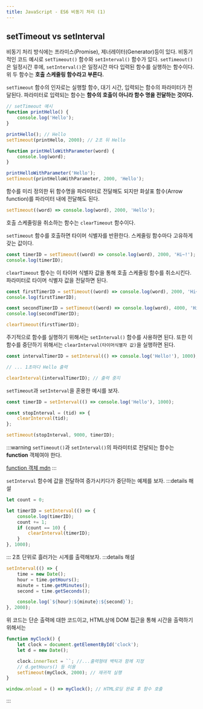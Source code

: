 ```yaml
---
title: JavaScript - ES6 비동기 처리 (1)
---
```


## setTimeout vs setInterval

비동기 처리 방식에는 프라미스(Promise), 제너레이터(Generator)등이 있다. 비동기적인 코드 예시로 `setTimeout()` 함수와 `setInterval()` 함수가 있다. `setTimeout()`은 일정시간 후에, `setInterval()`은 일정시간 마다 입력된 함수를 실행하는 함수이다. 위 두 함수는 **호출 스케줄링 함수라고 부른다.**

`setTimeout` 함수의 인자로는 실행할 함수, 대기 시간, 입력되는 함수의 파라미터가 전달된다. 파라미터로 입력되는 함수는 **함수의 호출이 아니라 함수 명을 전달하는 것이다.**

```js
// setTimeout 예시
function printHello() {
    console.log('Hello');
}

printHello(); // Hello
setTimeout(printHello, 2000); // 2초 뒤 Hello
```

```js
function printHelloWithParameter(word) {
    console.log(word);
}

printHelloWithParameter('Hello');
setTimeout(printHelloWithParameter, 2000, 'Hello');
```

함수를 미리 정의한 뒤 함수명을 파라미터로 전달해도 되지만 화살표 함수(Arrow function)를 파라미터 내에 전달해도 된다.

```js
setTimeout((word) => console.log(word), 2000, 'Hello');
```

호출 스케줄링을 취소하는 함수는 `clearTimeout` 함수이다.

`setTimeout` 함수를 호출하면 타이머 식별자를 반환한다. 스케줄링 함수마다 고유하게 갖는 값이다.

```js
const timerID = setTimeout((word) => console.log(word), 2000, 'Hi~!');
console.log(timerID);
```

`clearTimeout` 함수는 이 타이머 식별자 값을 통해 호출 스케줄링 함수를 취소시킨다. 파라미터로 타이머 식별자 값을 전달하면 된다.

```js
const firstTimerID = setTimeout((word) => console.log(word), 2000, 'Hi~!');
console.log(firstTimerID);

const secondTimerID = setTimeout((word) => console.log(word), 4000, 'Hi~!');
console.log(secondTimerID);

clearTimeout(firstTimerID);
```

주기적으로 함수를 실행하기 위해서는 `setInterval()` 함수를 사용하면 된다. 또한 이 함수를 중단하기 위해서는 `clearInterval(타이머식별자 값)`을 실행하면 된다.

```js
const intervalTimerID = setInterval(() => console.log('Hello!'), 1000);

// ... 1초마다 Hello 출력

clearInterval(intervalTimerID); // 출력 중지
```

`setTimeout`과 `setInterval`을 혼용한 예시를 보자.

```js
const timerID = setInterval(() => console.log('Hello'), 1000);

const stopInterval = (tid) => {
    clearInterval(tid);
};

setTimeout(stopInterval, 9000, timerID);
```

:::warning
`setTimeout()`과 `setInterval()`의 파라미터로 전달되는 함수는 **function** 객체여야 한다.

[function 객체 mdn](https://developer.mozilla.org/ko/docs/Web/JavaScript/Reference/Global_Objects/Function)
:::

`setInterval` 함수에 값을 전달하여 증가시키다가 중단하는 예제를 보자.
:::details 해설

```js
let count = 0;

let timerID = setInterval(() => {
    console.log(timerID);
    count += 1;
    if (count == 10) {
        clearInterval(timerID);
    }
}, 1000);
```

:::
2초 단위로 흘러가는 시계를 출력해보자.
:::details 해설

```js
setInterval(() => {
    time = new Date();
    hour = time.getHours();
    minute = time.getMinutes();
    second = time.getSeconds();

    console.log(`${hour}:${minute}:${second}`);
}, 2000);
```

위 코드는 단순 출력에 대한 코드이고, HTML상에 DOM 접근을 통해 시간을 출력하기 위해서는

```js
function myClock() {
    let clock = document.getElementById('clock');
    let d = new Date();

    clock.innerText = ``; //...출력형태 백틱과 함께 지정
    // d.getHours() 등 이용
    setTimeout(myClock, 2000); // 재귀적 실행
}

window.onload = () => myClock(); // HTML로딩 완료 후 함수 호출
```

:::
